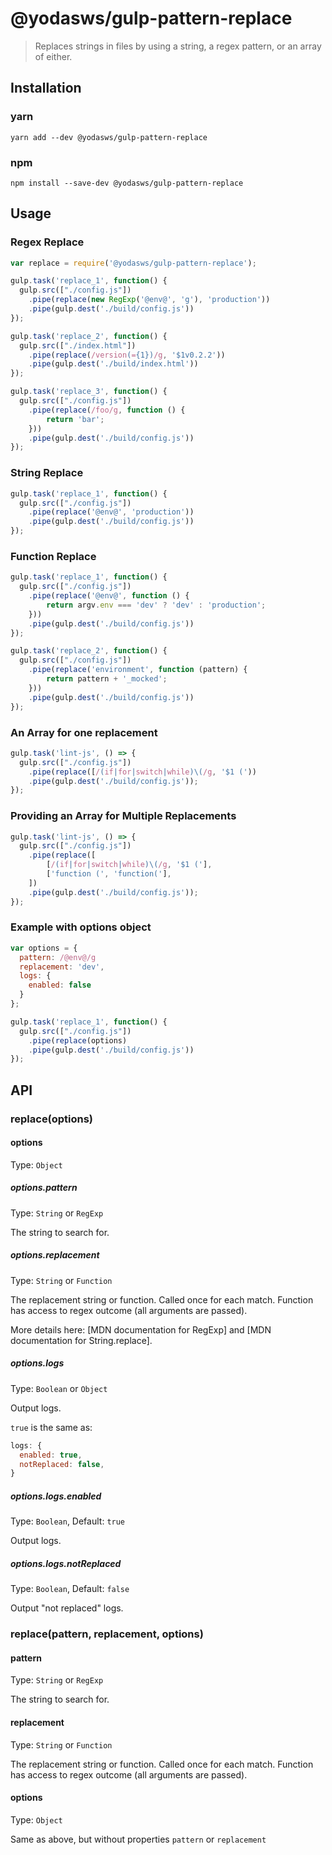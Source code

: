 # @yodasws/gulp-pattern-replace
> Replaces strings in files by using a string, a regex pattern, or an array of either.

## Installation

### yarn
```shell
yarn add --dev @yodasws/gulp-pattern-replace
```

### npm
```shell
npm install --save-dev @yodasws/gulp-pattern-replace
```

## Usage

### Regex Replace
```javascript
var replace = require('@yodasws/gulp-pattern-replace');

gulp.task('replace_1', function() {
  gulp.src(["./config.js"])
    .pipe(replace(new RegExp('@env@', 'g'), 'production'))
    .pipe(gulp.dest('./build/config.js'))
});

gulp.task('replace_2', function() {
  gulp.src(["./index.html"])
    .pipe(replace(/version(={1})/g, '$1v0.2.2'))
    .pipe(gulp.dest('./build/index.html'))
});

gulp.task('replace_3', function() {
  gulp.src(["./config.js"])
    .pipe(replace(/foo/g, function () {
        return 'bar';
    }))
    .pipe(gulp.dest('./build/config.js'))
});
```

### String Replace
```javascript
gulp.task('replace_1', function() {
  gulp.src(["./config.js"])
    .pipe(replace('@env@', 'production'))
    .pipe(gulp.dest('./build/config.js'))
});
```

### Function Replace
```javascript
gulp.task('replace_1', function() {
  gulp.src(["./config.js"])
    .pipe(replace('@env@', function () {
        return argv.env === 'dev' ? 'dev' : 'production';
    }))
    .pipe(gulp.dest('./build/config.js'))
});

gulp.task('replace_2', function() {
  gulp.src(["./config.js"])
    .pipe(replace('environment', function (pattern) {
        return pattern + '_mocked';
    }))
    .pipe(gulp.dest('./build/config.js'))
});
```

### An Array for one replacement
```javascript
gulp.task('lint-js', () => {
  gulp.src(["./config.js"])
    .pipe(replace([/(if|for|switch|while)\(/g, '$1 ('))
    .pipe(gulp.dest('./build/config.js'));
});
```

### Providing an Array for Multiple Replacements
```javascript
gulp.task('lint-js', () => {
  gulp.src(["./config.js"])
    .pipe(replace([
		[/(if|for|switch|while)\(/g, '$1 ('],
		['function (', 'function('],
	])
    .pipe(gulp.dest('./build/config.js'));
});
```

### Example with options object
```javascript
var options = {
  pattern: /@env@/g
  replacement: 'dev',
  logs: {
    enabled: false
  }
};

gulp.task('replace_1', function() {
  gulp.src(["./config.js"])
    .pipe(replace(options)
    .pipe(gulp.dest('./build/config.js'))
});
```

## API

### replace(options)

#### options
Type: `Object`

##### options.pattern
Type: `String` or `RegExp`

The string to search for.

##### options.replacement
Type: `String` or `Function`

The replacement string or function. Called once for each match.
Function has access to regex outcome (all arguments are passed).

More details here: [MDN documentation for RegExp] and [MDN documentation for String.replace].

##### options.logs
Type: `Boolean` or `Object`

Output logs.

`true` is the same as:
```javascript
logs: {
  enabled: true,
  notReplaced: false,
}
```

##### options.logs.enabled
Type: `Boolean`, Default: `true`

Output logs.

##### options.logs.notReplaced
Type: `Boolean`, Default: `false`

Output "not replaced" logs.

### replace(pattern, replacement, options)

#### pattern
Type: `String` or `RegExp`

The string to search for.

#### replacement
Type: `String` or `Function`

The replacement string or function. Called once for each match.
Function has access to regex outcome (all arguments are passed).

#### options
Type: `Object`

Same as above, but without properties `pattern` or `replacement`
